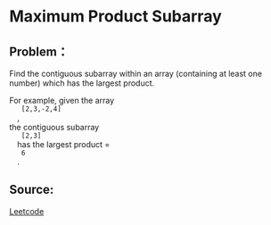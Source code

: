 # Maximum Product Subarray

## Problem：

<div class="question-content">
 <p>
 </p>
 <p>
  Find the contiguous subarray within an array (containing at least one number) which has the largest product.
 </p>
 <p>
  For example, given the array
  <code>
   [2,3,-2,4]
  </code>
  ,
  <br/>
  the contiguous subarray
  <code>
   [2,3]
  </code>
  has the largest product =
  <code>
   6
  </code>
  .
 </p>
</div>


## Source:
[Leetcode](https://leetcode.com/problems/maximum-product-subarray/)
